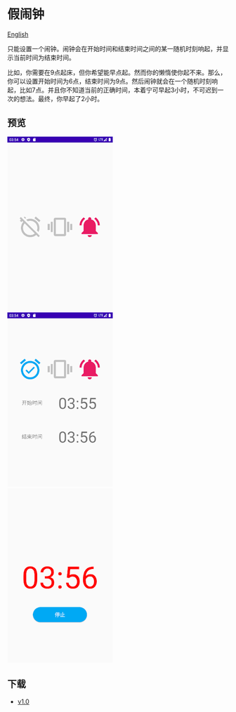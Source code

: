 # 假闹钟
[English](README.md)

只能设置一个闹钟。闹钟会在开始时间和结束时间之间的某一随机时刻响起，并显示当前时间为结束时间。

比如，你需要在9点起床，但你希望能早点起。然而你的懒惰使你起不来。那么，你可以设置开始时间为6点，结束时间为9点。然后闹钟就会在一个随机时刻响起，比如7点。并且你不知道当前的正确时间，本着宁可早起3小时，不可迟到一次的想法。最终，你早起了2小时。

## 预览
![](preview/off_cn.png)<br>
![](preview/on_cn.png)<br>
![](preview/alarm_cn.png)<br>

## 下载
* [v1.0](https://github.com/fruit-in/false-alarm/releases/download/v1.0/false-alarm-v1.0.apk)
